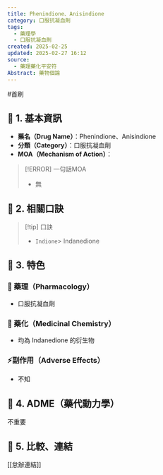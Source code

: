 ```yaml
---
title: Phenindione、Anisindione
category: 口服抗凝血劑
tags:
  - 藥理學
  - 口服抗凝血劑
created: 2025-02-25
updated: 2025-02-27 16:12
source:
  - 藥理藥化平安符
Abstract: 藥物個論
---
```

#首刷
## 🔹 1. 基本資訊
- **藥名（Drug Name）**：Phenindione、Anisindione
- **分類（Category）**：口服抗凝血劑
- **MOA（Mechanism of Action）**：
> [!ERROR] 一句話MOA
> - 無

## 🔹 2. 相關口訣
> [!tip] 口訣
> - `Indione`> Indanedione

## 🔹 3. 特色
### 🧪 藥理（Pharmacology）

- 口服抗凝血劑

### 🧬 藥化（Medicinal Chemistry）

- 均為 Indanedione 的衍生物

### ⚡副作用（Adverse Effects）
- 不知


## 🔹 4. ADME（藥代動力學）
 不重要
## 🔹 5. 比較、連結

[[怠辦連結]]
